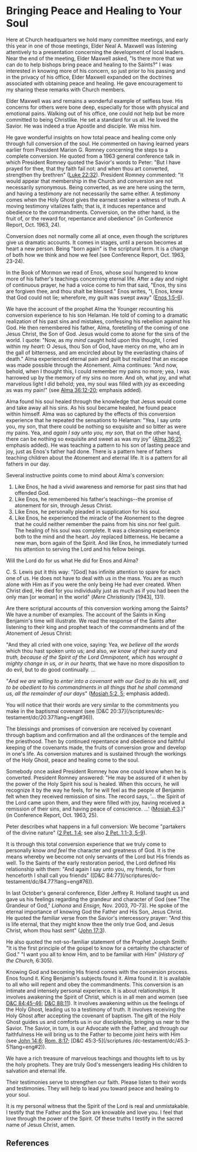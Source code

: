 # Bringing Peace and Healing to Your Soul

Here at Church headquarters we hold many committee meetings, and early this
year in one of those meetings, Elder Neal A. Maxwell was listening attentively
to a presentation concerning the development of local leaders. Near the end of
the meeting, Elder Maxwell asked, "Is there more that we can do to help
bishops bring peace and healing to the Saints?" I was interested in knowing
more of his concern, so just prior to his passing and in the privacy of his
office, Elder Maxwell expanded on the doctrines associated with obtaining
peace and healing. He gave encouragement to my sharing these remarks with
Church members.

Elder Maxwell was and remains a wonderful example of selfless love. His
concerns for others were bone deep, especially for those with physical and
emotional pains. Walking out of his office, one could not help but be more
committed to being Christlike. He set a standard for us all. He loved the
Savior. He was indeed a true Apostle and disciple. We miss him.

He gave wonderful insights on how total peace and healing come only through
full conversion of the soul. He commented on having learned years earlier from
President Marion G. Romney concerning the steps to a complete conversion. He
quoted from a 1963 general conference talk in which President Romney quoted
the Savior's words to Peter: "But I have prayed for thee, that thy faith fail
not: and when thou art converted, strengthen thy brethren" ([Luke
22:32](/scriptures/nt/luke/22.32?lang=eng#31)). President Romney commented:
"It would appear that membership in the Church and conversion are not
necessarily synonymous. Being converted, as we are here using the term, and
having a testimony are not necessarily the same either. A testimony comes when
the Holy Ghost gives the earnest seeker a witness of truth. A moving testimony
vitalizes faith; that is, it induces repentance and obedience to the
commandments. Conversion, on the other hand, is the fruit of, or the reward
for, repentance and obedience" (in Conference Report, Oct. 1963, 24).

Conversion does not normally come all at once, even though the scriptures give
us dramatic accounts. It comes in stages, until a person becomes at heart a
new person. Being "born again" is the scriptural term. It is a change of both
how we think and how we feel (see Conference Report, Oct. 1963, 23-24).

In the Book of Mormon we read of Enos, whose soul hungered to know more of his
father's teachings concerning eternal life. After a day and night of
continuous prayer, he had a voice come to him that said, "Enos, thy sins are
forgiven thee, and thou shalt be blessed." Enos writes, "I, Enos, knew that
God could not lie; wherefore, my guilt was swept away" ([Enos
1:5-6](/scriptures/bofm/enos/1.5-6?lang=eng#4)).

We have the account of the prophet Alma the Younger recounting his conversion
experience to his son Helaman. He told of coming to a dramatic realization of
his past sins and mistakes, confessing his rebellion against his God. He then
remembered his father, Alma, foretelling of the coming of one Jesus Christ,
the Son of God. Jesus would come to atone for the sins of the world. I quote:
"Now, as my _mind_ caught hold upon this thought, I cried within my _heart:_ O
Jesus, thou Son of God, have mercy on me, who am in the gall of bitterness,
and am encircled about by the everlasting chains of death." Alma experienced
eternal pain and guilt but realized that an escape was made possible through
the Atonement. Alma continues: "And now, behold, when I thought this, I could
remember my pains no more; yea, I was harrowed up by the memory of my sins no
more. And oh, what joy, and what marvelous light I did behold; yea, my soul
was filled with joy as exceeding as was my pain!" (see [Alma
36:12-20](/scriptures/bofm/alma/36.12-20?lang=eng#11); emphasis added).

Alma found his soul healed through the knowledge that Jesus would come and
take away all his sins. As his soul became healed, he found peace within
himself. Alma was so captured by the effects of this conversion experience
that he repeated the sensations to Helaman: "Yea, I say unto you, my son, that
there could be nothing so exquisite and so bitter as were my pains. Yea, and
_again I say unto you, my son,_ that on the other hand, there can be nothing
so exquisite and sweet as was my joy" ([Alma
36:21](/scriptures/bofm/alma/36.21?lang=eng#20); emphasis added). He was
teaching a pattern to his son of lasting peace and joy, just as Enos's father
had done. There is a pattern here of fathers teaching children about the
Atonement and eternal life. It is a pattern for all fathers in our day.

Several instructive points come to mind about Alma's conversion:

  1. Like Enos, he had a vivid awareness and remorse for past sins that had offended God. 
  2. Like Enos, he remembered his father's teachings--the promise of atonement for sin, through Jesus Christ. 
  3. Like Enos, he personally pleaded in supplication for his soul. 
  4. Like Enos, he experienced the miracle of the Atonement to the degree that he could neither remember the pains from his sins nor feel guilt. The healing of his soul was complete. It was a cleansing experience both to the mind and the heart. Joy replaced bitterness. He became a new man, born again of the Spirit. And like Enos, he immediately turned his attention to serving the Lord and his fellow beings. 

Will the Lord do for us what He did for Enos and Alma?

C. S. Lewis put it this way: "[God] has infinite attention to spare for each
one of us. He does not have to deal with us in the mass. You are as much alone
with Him as if you were the only being He had ever created. When Christ died,
He died for you individually just as much as if you had been the only man [or
woman] in the world" (_Mere Christianity_ [1943], 131).

Are there scriptural accounts of this conversion working among the Saints? We
have a number of examples. The account of the Saints in King Benjamin's time
will illustrate. We read the response of the Saints after listening to their
king and prophet teach of the commandments and of the Atonement of Jesus
Christ:

"And they all cried with one voice, saying: Yea, _we believe all the words_
which thou hast spoken unto us; and also, _we know of their surety and truth,
because of the Spirit of the Lord Omnipotent, which has wrought a mighty
change in us, or in our hearts,_ that we have no more disposition to do evil,
but to do good continually. ...

"_And we are willing to enter into a covenant with our God to do his will, and
to be obedient to his commandments in all things that he shall command us, all
the remainder of our days_" ([Mosiah 5:2,
5](/scriptures/bofm/mosiah/5.2,5?lang=eng#1); emphasis added).

You will notice that their words are very similar to the commitments you make
in the baptismal covenant (see [D&amp;C 20:37](/scriptures/dc-
testament/dc/20.37?lang=eng#36)).

The blessings and promises of conversion are received by covenant through
baptism and confirmation and all the ordinances of the temple and the
priesthood. Then by continued repentance and obedience and faithful keeping of
the covenants made, the fruits of conversion grow and develop in one's life.
As conversion matures and is sustained through the workings of the Holy Ghost,
peace and healing come to the soul.

Somebody once asked President Romney how one could know when he is converted.
President Romney answered: "He may be assured of it when by the power of the
Holy Spirit his soul is healed. When this occurs, he will recognize it by the
way he feels, for he will feel as the people of Benjamin felt when they
received remission of sins. The record says, '... the Spirit of the Lord came
upon them, and they were filled with joy, having received a remission of their
sins, and having peace of conscience. ...' ([Mosiah
4:3](/scriptures/bofm/mosiah/4.3?lang=eng#2).)" (in Conference Report, Oct.
1963, 25).

Peter describes what happens in a full conversion: We become "partakers of the
divine nature" ([2 Pet. 1:4](/scriptures/nt/2-pet/1.4?lang=eng#3); see also [2
Pet. 1:1-3, 5-9](/scriptures/nt/2-pet/1.1-3,5-9?lang=eng#0)).

It is through this total conversion experience that we truly come to
personally know _and feel_ the character and greatness of God. It is the means
whereby we become not only servants of the Lord but His friends as well. To
the Saints of the early restoration period, the Lord defined His relationship
with them: "And again I say unto you, my friends, for from henceforth I shall
call you friends" ([D&amp;C 84:77](/scriptures/dc-
testament/dc/84.77?lang=eng#76)).

In last October's general conference, Elder Jeffrey R. Holland taught us and
gave us his feelings regarding the grandeur and character of God (see "The
Grandeur of God," _Liahona_ and _Ensign,_ Nov. 2003, 70-73). He spoke of the
eternal importance of knowing God the Father and His Son, Jesus Christ. He
quoted the familiar verse from the Savior's intercessory prayer: "And this is
life eternal, that they might know thee the only true God, and Jesus Christ,
whom thou hast sent" ([John 17:3](/scriptures/nt/john/17.3?lang=eng#2)).

He also quoted the not-so-familiar statement of the Prophet Joseph Smith: "It
is the first principle of the gospel to know for a certainty the character of
God." "I want you all to know Him, and to be familiar with Him" (_History of
the Church,_ 6:305).

Knowing God and becoming His friend comes with the conversion process. Enos
found it. King Benjamin's subjects found it. Alma found it. It is available to
all who will repent and obey the commandments. This conversion is an intimate
and intensely personal experience. It is about relationships. It involves
awakening the Spirit of Christ, which is in all men and women (see [D&amp;C
84:45-46](/scriptures/dc-testament/dc/84.45-46?lang=eng#44); [D&amp;C
88:11](/scriptures/dc-testament/dc/88.11?lang=eng#10)). It involves awakening
within us the feelings of the Holy Ghost, leading us to a testimony of truth.
It involves receiving the Holy Ghost after accepting the covenant of baptism.
The gift of the Holy Ghost guides us and comforts us in our discipleship,
bringing us near to the Savior. The Savior, in turn, is our Advocate with the
Father, and through our faithfulness He will bring us to the Father to become
joint heirs with Him (see [John 14:6](/scriptures/nt/john/14.6?lang=eng#5);
[Rom. 8:17](/scriptures/nt/rom/8.17?lang=eng#16); [D&amp;C 45:3-5](/scriptures
/dc-testament/dc/45.3-5?lang=eng#2)).

We have a rich treasure of marvelous teachings and thoughts left to us by the
holy prophets. They are truly God's messengers leading His children to
salvation and eternal life.

Their testimonies serve to strengthen our faith. Please listen to their words
and testimonies. They will help to lead you toward peace and healing to your
soul.

It is my personal witness that the Spirit of the Lord is real and
unmistakable. I testify that the Father and the Son are knowable and love you.
I feel that love through the power of the Spirit. Of these truths I testify in
the sacred name of Jesus Christ, amen.

## References

